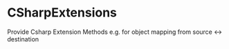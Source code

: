 # CSharpExtensions
Provide Csharp Extension Methods e.g. for object mapping from source &lt;-> destination
